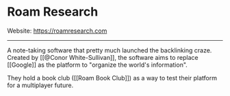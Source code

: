 # Roam Research

Website: https://roamresearch.com

---

A note-taking software that pretty much launched the backlinking craze. Created by [[@Conor White-Sullivan]], the software aims to replace [[Google]] as the platform to "organize the world's information".

They hold a book club ([[Roam Book Club]]) as a way to test their platform for a multiplayer future.